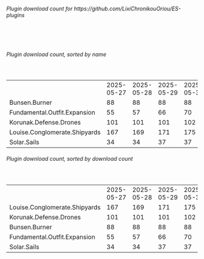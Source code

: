 <h6>Plugin download count for https://github.com/LixiChronikouOriou/ES-plugins</h6><br>
<br>
<h6>Plugin download count, sorted by name</h6><sub><sup><br>
<table>
	<tr>
		<td></td>
		<td>2025-05-27</td>
		<td>2025-05-28</td>
		<td>2025-05-29</td>
		<td>2025-05-30</td>
		<td>2025-05-31</td>
		<td>2025-06-01</td>
		<td>2025-06-02</td>
		<td>today +</td>
	</tr>
	<tr>
		<td>Bunsen.Burner</td>
		<td>88</td>
		<td>88</td>
		<td>88</td>
		<td>88</td>
		<td>92</td>
		<td>92</td>
		<td>105</td>
		<td>+ 13</td>
	</tr>
	<tr>
		<td>Fundamental.Outfit.Expansion</td>
		<td>55</td>
		<td>57</td>
		<td>66</td>
		<td>70</td>
		<td>72</td>
		<td>77</td>
		<td>90</td>
		<td>+ 13</td>
	</tr>
	<tr>
		<td>Korunak.Defense.Drones</td>
		<td>101</td>
		<td>101</td>
		<td>101</td>
		<td>102</td>
		<td>102</td>
		<td>102</td>
		<td>108</td>
		<td>+ 6</td>
	</tr>
	<tr>
		<td>Louise.Conglomerate.Shipyards</td>
		<td>167</td>
		<td>169</td>
		<td>171</td>
		<td>175</td>
		<td>177</td>
		<td>178</td>
		<td>188</td>
		<td>+ 10</td>
	</tr>
	<tr>
		<td>Solar.Sails</td>
		<td>34</td>
		<td>34</td>
		<td>37</td>
		<td>37</td>
		<td>39</td>
		<td>39</td>
		<td>53</td>
		<td>+ 14</td>
	</tr>
</table>
</sub></sup>
<h6>Plugin download count, sorted by download count</h6><sub><sup><br>
<table>
	<tr>
		<td></td>
		<td>2025-05-27</td>
		<td>2025-05-28</td>
		<td>2025-05-29</td>
		<td>2025-05-30</td>
		<td>2025-05-31</td>
		<td>2025-06-01</td>
		<td>2025-06-02</td>
		<td>today +</td>
	</tr>
	<tr>
		<td>Louise.Conglomerate.Shipyards</td>
		<td>167</td>
		<td>169</td>
		<td>171</td>
		<td>175</td>
		<td>177</td>
		<td>178</td>
		<td>188</td>
		<td>+ 10</td>
	</tr>
	<tr>
		<td>Korunak.Defense.Drones</td>
		<td>101</td>
		<td>101</td>
		<td>101</td>
		<td>102</td>
		<td>102</td>
		<td>102</td>
		<td>108</td>
		<td>+ 6</td>
	</tr>
	<tr>
		<td>Bunsen.Burner</td>
		<td>88</td>
		<td>88</td>
		<td>88</td>
		<td>88</td>
		<td>92</td>
		<td>92</td>
		<td>105</td>
		<td>+ 13</td>
	</tr>
	<tr>
		<td>Fundamental.Outfit.Expansion</td>
		<td>55</td>
		<td>57</td>
		<td>66</td>
		<td>70</td>
		<td>72</td>
		<td>77</td>
		<td>90</td>
		<td>+ 13</td>
	</tr>
	<tr>
		<td>Solar.Sails</td>
		<td>34</td>
		<td>34</td>
		<td>37</td>
		<td>37</td>
		<td>39</td>
		<td>39</td>
		<td>53</td>
		<td>+ 14</td>
	</tr>
</table>
</sub></sup>
